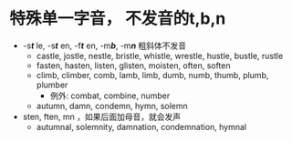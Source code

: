 
# 特殊单一字音， 不发音的t,b,n

- -s***t*** le, -s***t*** en, -f***t*** en, -m***b***, -m***n***  粗斜体不发音
    - castle, jostle, nestle, bristle, whistle, wrestle, hustle, bustle, rustle 
    - fasten, hasten, listen, glisten, moisten, often, soften
    - climb, climber, comb, lamb, limb, dumb, numb, thumb, plumb, plumber
        - 例外: combat, combine, number
    - autumn, damn, condemn, hymn, solemn
- sten, ften, mn ，如果后面加母音，就会发声
    - autumnal, solemnity, damnation, condemnation, hymnal



